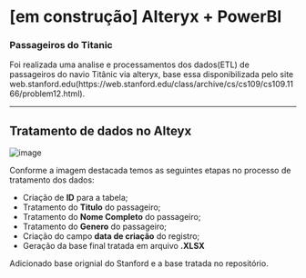# [em construção] Alteryx + PowerBI

### Passageiros do Titanic

<p> Foi realizada uma analise e processamentos dos dados(ETL) de passageiros do navio Titânic via alteryx, base essa disponibilizada pelo site web.stanford.edu(https://web.stanford.edu/class/archive/cs/cs109/cs109.1166/problem12.html).</p>

<hr>

## Tratamento de dados no Alteyx

![image](https://github.com/user-attachments/assets/69b8cf5a-ad4f-42b0-994d-422a57f82ace)

<p> Conforme a imagem destacada temos as seguintes etapas no processo de tratamento dos dados: </p>

- Criação de <strong>ID</strong> para a tabela;
- Tratamento do <strong>Titulo</strong> do passageiro;
- Tratamento do <strong>Nome Completo</strong> do passageiro;
- Tratamento do <strong>Genero</strong> do passageiro;
- Criação do campo <strong>data de criação</strong> do registro;
- Geração da base final tratada em arquivo <strong>.XLSX</strong>

<p>Adicionado base orignial do Stanford e a base tratada no repositório.</p>
